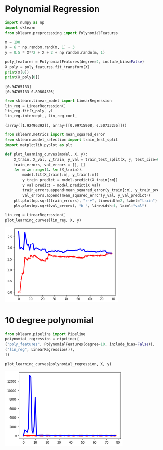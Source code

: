 
# Polynomial Regression


```python
import numpy as np
import sklearn
from sklearn.preprocessing import PolynomialFeatures
```


```python
m = 100
X = 6 * np.random.rand(m, 1) - 3
y = 0.5 * X**2 + X + 2 + np.random.randn(m, 1)
```


```python
poly_features = PolynomialFeatures(degree=2, include_bias=False)
X_poly = poly_features.fit_transform(X)
print(X[0])
print(X_poly[0])
```

    [0.94765133]
    [0.94765133 0.89804305]



```python
from sklearn.linear_model import LinearRegression
lin_reg = LinearRegression()
lin_reg.fit(X_poly, y)
lin_reg.intercept_, lin_reg.coef_
```




    (array([1.92496392]), array([[0.99715908, 0.50733236]]))




```python
from sklearn.metrics import mean_squared_error
from sklearn.model_selection import train_test_split
import matplotlib.pyplot as plt
```


```python
def plot_learning_curves(model, X, y):
    X_train, X_val, y_train, y_val = train_test_split(X, y, test_size=0.2)
    train_errors, val_errors = [], []
    for m in range(1, len(X_train)):
        model.fit(X_train[:m], y_train[:m])
        y_train_predict = model.predict(X_train[:m])
        y_val_predict = model.predict(X_val)
        train_errors.append(mean_squared_error(y_train[:m], y_train_predict))
        val_errors.append(mean_squared_error(y_val, y_val_predict))
    plt.plot(np.sqrt(train_errors), "r-+", linewidth=2, label="train")
    plt.plot(np.sqrt(val_errors), "b-", linewidth=3, label="val")
```


```python
lin_reg = LinearRegression()
plot_learning_curves(lin_reg, X, y)
```


![png](output_7_0.png)


# 10 degree polynomial


```python
from sklearn.pipeline import Pipeline
polynomial_regression = Pipeline([
("poly_features", PolynomialFeatures(degree=10, include_bias=False)),
("lin_reg", LinearRegression()),
])
```


```python
plot_learning_curves(polynomial_regression, X, y)
```


![png](output_10_0.png)

